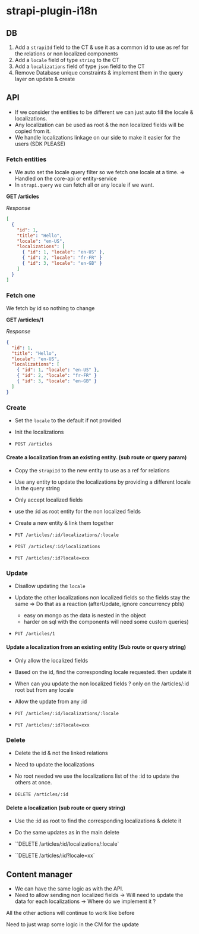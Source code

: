 # strapi-plugin-i18n

## DB

1. Add a `strapiId` field to the CT & use it as a common id to use as ref for the relations or non localized components
2. Add a `locale` field of type `string` to the CT
3. Add a `localizations` field of type `json` field to the CT
4. Remove Database unique constraints & implement them in the query layer on update & create

## API

- If we consider the entities to be different we can just auto fill the locale & localizations.
- Any localization can be used as root & the non localized fields will be copied from it.
- We handle localizations linkage on our side to make it easier for the users (SDK PLEASE)

### Fetch entities

- We auto set the locale query filter so we fetch one locale at a time. => Handled on the core-api or entity-service
- In `strapi.query` we can fetch all or any locale if we want.

**GET /articles**

_Response_

```json
[
  {
    "id": 1,
    "title": "Hello",
    "locale": "en-US",
    "localizations": [
      { "id": 1, "locale": "en-US" },
      { "id": 2, "locale": "fr-FR" }
      { "id": 3, "locale": "en-GB" }
    ]
  }
]
```

### Fetch one

We fetch by id so nothing to change

**GET /articles/1**

_Response_

```json
{
  "id": 1,
  "title": "Hello",
  "locale": "en-US",
  "localizations": [
    { "id": 1, "locale": "en-US" },
    { "id": 2, "locale": "fr-FR" }
    { "id": 3, "locale": "en-GB" }
  ]
}
```

### Create

- Set the `locale` to the default if not provided
- Init the localizations

- `POST /articles`

#### Create a localization from an existing entity. (sub route or query param)

- Copy the `strapiId` to the new entity to use as a ref for relations
- Use any entity to update the localizations by providing a different locale in the query string
- Only accept localized fields
- use the :id as root entity for the non localized fields
- Create a new entity & link them together

- `PUT /articles/:id/localizations/:locale`
- `POST /articles/:id/localizations`
- `PUT /articles/:id?locale=xxx`

### Update

- Disallow updating the `locale`
- Update the other localizations non localized fields so the fields stay the same => Do that as a reaction (afterUpdate, ignore concurrency pbls)

  - easy on mongo as the data is nested in the object
  - harder on sql with the components will need some custom queries)

- `PUT /articles/1`

#### Update a localization from an existing entity (Sub route or query string)

- Only allow the localized fields
- Based on the id, find the corresponding locale requested. then update it
- When can you update the non localized fields ? only on the /articles/:id root but from any locale
- Allow the update from any :id

- `PUT /articles/:id/localizations/:locale`
- `PUT /articles/:id?locale=xxx`

### Delete

- Delete the id & not the linked relations
- Need to update the localizations
- No root needed we use the localizations list of the :id to update the others at once.

- `DELETE /articles/:id`

#### Delete a localization (sub route or query string)

- Use the :id as root to find the corresponding localizations & delete it
- Do the same updates as in the main delete

- ``DELETE /articles/:id/localizations/:locale`
- ``DELETE /articles/:id?locale=xx`

## Content manager

- We can have the same logic as with the API.
- Need to allow sending non localized fields -> Will need to update the data for each localizations -> Where do we implement it ?

All the other actions will continue to work like before

Need to just wrap some logic in the CM for the update
